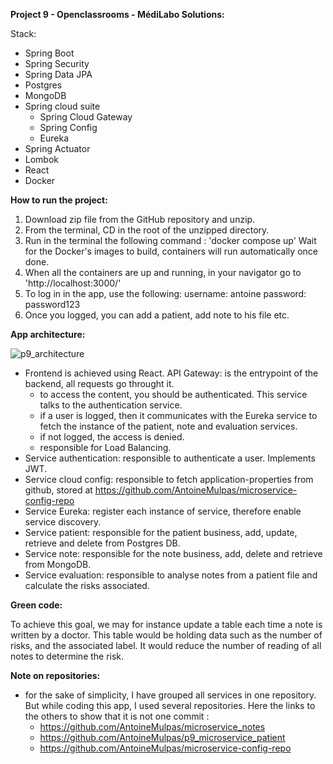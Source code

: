 **Project 9 - Openclassrooms - MédiLabo Solutions:**

Stack:
- Spring Boot
- Spring Security
- Spring Data JPA
- Postgres
- MongoDB
- Spring cloud suite
  - Spring Cloud Gateway
  - Spring Config
  - Eureka
- Spring Actuator
- Lombok
- React
- Docker

**How to run the project:**

1. Download zip file from the GitHub repository and unzip.
2. From the terminal, CD in the root of the unzipped directory.
3. Run in the terminal the following command : 'docker compose up'
   Wait for the Docker's images to build, containers will run automatically once done. 
4. When all the containers are up and running, in your navigator go to 'http://localhost:3000/'
5. To log in in the app, use the following:
   username: antoine
   password: password123
6. Once you logged, you can add a patient, add note to his file etc.

**App architecture:**   

![p9_architecture](https://github.com/AntoineMulpas/project_9/assets/91942255/e01bbb95-e704-4223-ba48-1b4e3f2e8574)

- Frontend is achieved using React. 
 API Gateway: is the entrypoint of the backend, all requests go throught it. 
  - to access the content, you should be authenticated. This service talks to the authentication service.
  - if a user is logged, then it communicates with the Eureka service to fetch the instance of the patient, note and evaluation services.
  - if not logged, the access is denied.
  - responsible for Load Balancing.
- Service authentication: responsible to authenticate a user. Implements JWT.
- Service cloud config: responsible to fetch application-properties from github, stored at https://github.com/AntoineMulpas/microservice-config-repo
- Service Eureka: register each instance of service, therefore enable service discovery.
- Service patient: responsible for the patient business, add, update, retrieve and delete from Postgres DB.
- Service note: responsible for the note business, add, delete and retrieve from MongoDB.
- Service evaluation: responsible to analyse notes from a patient file and calculate the risks associated.

**Green code:**

To achieve this goal, we may for instance update a table each time a note is written by a doctor. This table would be holding data such as the number of risks, and the associated label. It would reduce the number of reading of all notes to determine the risk. 


**Note on repositories:**
- for the sake of simplicity, I have grouped all services in one repository. But while coding this app, I used several repositories. Here the links to the others to show that it is not one commit :
  - https://github.com/AntoineMulpas/microservice_notes
  - https://github.com/AntoineMulpas/p9_microservice_patient
  - https://github.com/AntoineMulpas/microservice-config-repo
  

